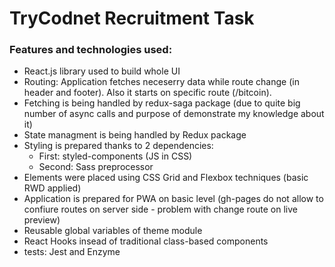 # TryCodnet Recruitment Task

### Features and technologies used: 
  - React.js library used to build whole UI
  - Routing: Application fetches neceserry data while route change (in header and footer). Also it starts on specific route (/bitcoin). <br>
  - Fetching is being handled by redux-saga package (due to quite big number of async calls and purpose of demonstrate my knowledge about it) <br>
  - State managment is being handled by Redux package
  - Styling is prepared thanks to 2 dependencies: 
    - First: styled-components (JS in CSS) 
    - Second: Sass preprocessor
  - Elements were placed using CSS Grid and Flexbox techniques (basic RWD applied)
  - Application is prepared for PWA on basic level (gh-pages do not allow to confiure routes on server side - problem with change route on     live preview)
  - Reusable global variables of theme module 
  - React Hooks insead of traditional class-based components 
  - tests: Jest and Enzyme 
 
